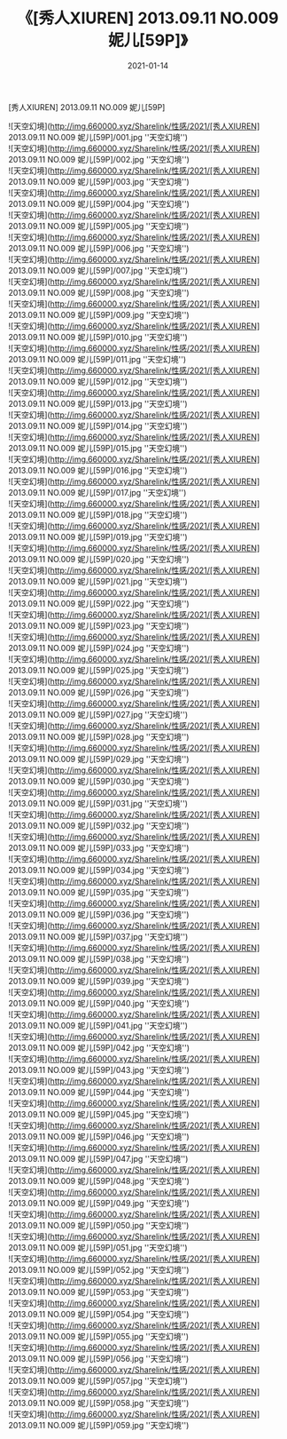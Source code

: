 ﻿---
layout: post
title:  《[秀人XIUREN] 2013.09.11 NO.009 妮儿[59P]》
date:   2021-01-14
img: http://img.660000.xyz/Sharelink/性感/2021/[秀人XIUREN] 2013.09.11 NO.009 妮儿[59P]/000.jpg
categories: [美女, 性感, 泳衣]
---

[秀人XIUREN] 2013.09.11 NO.009 妮儿[59P]



![天空幻境](http://img.660000.xyz/Sharelink/性感/2021/[秀人XIUREN] 2013.09.11 NO.009 妮儿[59P]/001.jpg ''天空幻境'') <br>
![天空幻境](http://img.660000.xyz/Sharelink/性感/2021/[秀人XIUREN] 2013.09.11 NO.009 妮儿[59P]/002.jpg ''天空幻境'') <br>
![天空幻境](http://img.660000.xyz/Sharelink/性感/2021/[秀人XIUREN] 2013.09.11 NO.009 妮儿[59P]/003.jpg ''天空幻境'') <br>
![天空幻境](http://img.660000.xyz/Sharelink/性感/2021/[秀人XIUREN] 2013.09.11 NO.009 妮儿[59P]/004.jpg ''天空幻境'') <br>
![天空幻境](http://img.660000.xyz/Sharelink/性感/2021/[秀人XIUREN] 2013.09.11 NO.009 妮儿[59P]/005.jpg ''天空幻境'') <br>
![天空幻境](http://img.660000.xyz/Sharelink/性感/2021/[秀人XIUREN] 2013.09.11 NO.009 妮儿[59P]/006.jpg ''天空幻境'') <br>
![天空幻境](http://img.660000.xyz/Sharelink/性感/2021/[秀人XIUREN] 2013.09.11 NO.009 妮儿[59P]/007.jpg ''天空幻境'') <br>
![天空幻境](http://img.660000.xyz/Sharelink/性感/2021/[秀人XIUREN] 2013.09.11 NO.009 妮儿[59P]/008.jpg ''天空幻境'') <br>
![天空幻境](http://img.660000.xyz/Sharelink/性感/2021/[秀人XIUREN] 2013.09.11 NO.009 妮儿[59P]/009.jpg ''天空幻境'') <br>
![天空幻境](http://img.660000.xyz/Sharelink/性感/2021/[秀人XIUREN] 2013.09.11 NO.009 妮儿[59P]/010.jpg ''天空幻境'') <br>
![天空幻境](http://img.660000.xyz/Sharelink/性感/2021/[秀人XIUREN] 2013.09.11 NO.009 妮儿[59P]/011.jpg ''天空幻境'') <br>
![天空幻境](http://img.660000.xyz/Sharelink/性感/2021/[秀人XIUREN] 2013.09.11 NO.009 妮儿[59P]/012.jpg ''天空幻境'') <br>
![天空幻境](http://img.660000.xyz/Sharelink/性感/2021/[秀人XIUREN] 2013.09.11 NO.009 妮儿[59P]/013.jpg ''天空幻境'') <br>
![天空幻境](http://img.660000.xyz/Sharelink/性感/2021/[秀人XIUREN] 2013.09.11 NO.009 妮儿[59P]/014.jpg ''天空幻境'') <br>
![天空幻境](http://img.660000.xyz/Sharelink/性感/2021/[秀人XIUREN] 2013.09.11 NO.009 妮儿[59P]/015.jpg ''天空幻境'') <br>
![天空幻境](http://img.660000.xyz/Sharelink/性感/2021/[秀人XIUREN] 2013.09.11 NO.009 妮儿[59P]/016.jpg ''天空幻境'') <br>
![天空幻境](http://img.660000.xyz/Sharelink/性感/2021/[秀人XIUREN] 2013.09.11 NO.009 妮儿[59P]/017.jpg ''天空幻境'') <br>
![天空幻境](http://img.660000.xyz/Sharelink/性感/2021/[秀人XIUREN] 2013.09.11 NO.009 妮儿[59P]/018.jpg ''天空幻境'') <br>
![天空幻境](http://img.660000.xyz/Sharelink/性感/2021/[秀人XIUREN] 2013.09.11 NO.009 妮儿[59P]/019.jpg ''天空幻境'') <br>
![天空幻境](http://img.660000.xyz/Sharelink/性感/2021/[秀人XIUREN] 2013.09.11 NO.009 妮儿[59P]/020.jpg ''天空幻境'') <br>
![天空幻境](http://img.660000.xyz/Sharelink/性感/2021/[秀人XIUREN] 2013.09.11 NO.009 妮儿[59P]/021.jpg ''天空幻境'') <br>
![天空幻境](http://img.660000.xyz/Sharelink/性感/2021/[秀人XIUREN] 2013.09.11 NO.009 妮儿[59P]/022.jpg ''天空幻境'') <br>
![天空幻境](http://img.660000.xyz/Sharelink/性感/2021/[秀人XIUREN] 2013.09.11 NO.009 妮儿[59P]/023.jpg ''天空幻境'') <br>
![天空幻境](http://img.660000.xyz/Sharelink/性感/2021/[秀人XIUREN] 2013.09.11 NO.009 妮儿[59P]/024.jpg ''天空幻境'') <br>
![天空幻境](http://img.660000.xyz/Sharelink/性感/2021/[秀人XIUREN] 2013.09.11 NO.009 妮儿[59P]/025.jpg ''天空幻境'') <br>
![天空幻境](http://img.660000.xyz/Sharelink/性感/2021/[秀人XIUREN] 2013.09.11 NO.009 妮儿[59P]/026.jpg ''天空幻境'') <br>
![天空幻境](http://img.660000.xyz/Sharelink/性感/2021/[秀人XIUREN] 2013.09.11 NO.009 妮儿[59P]/027.jpg ''天空幻境'') <br>
![天空幻境](http://img.660000.xyz/Sharelink/性感/2021/[秀人XIUREN] 2013.09.11 NO.009 妮儿[59P]/028.jpg ''天空幻境'') <br>
![天空幻境](http://img.660000.xyz/Sharelink/性感/2021/[秀人XIUREN] 2013.09.11 NO.009 妮儿[59P]/029.jpg ''天空幻境'') <br>
![天空幻境](http://img.660000.xyz/Sharelink/性感/2021/[秀人XIUREN] 2013.09.11 NO.009 妮儿[59P]/030.jpg ''天空幻境'') <br>
![天空幻境](http://img.660000.xyz/Sharelink/性感/2021/[秀人XIUREN] 2013.09.11 NO.009 妮儿[59P]/031.jpg ''天空幻境'') <br>
![天空幻境](http://img.660000.xyz/Sharelink/性感/2021/[秀人XIUREN] 2013.09.11 NO.009 妮儿[59P]/032.jpg ''天空幻境'') <br>
![天空幻境](http://img.660000.xyz/Sharelink/性感/2021/[秀人XIUREN] 2013.09.11 NO.009 妮儿[59P]/033.jpg ''天空幻境'') <br>
![天空幻境](http://img.660000.xyz/Sharelink/性感/2021/[秀人XIUREN] 2013.09.11 NO.009 妮儿[59P]/034.jpg ''天空幻境'') <br>
![天空幻境](http://img.660000.xyz/Sharelink/性感/2021/[秀人XIUREN] 2013.09.11 NO.009 妮儿[59P]/035.jpg ''天空幻境'') <br>
![天空幻境](http://img.660000.xyz/Sharelink/性感/2021/[秀人XIUREN] 2013.09.11 NO.009 妮儿[59P]/036.jpg ''天空幻境'') <br>
![天空幻境](http://img.660000.xyz/Sharelink/性感/2021/[秀人XIUREN] 2013.09.11 NO.009 妮儿[59P]/037.jpg ''天空幻境'') <br>
![天空幻境](http://img.660000.xyz/Sharelink/性感/2021/[秀人XIUREN] 2013.09.11 NO.009 妮儿[59P]/038.jpg ''天空幻境'') <br>
![天空幻境](http://img.660000.xyz/Sharelink/性感/2021/[秀人XIUREN] 2013.09.11 NO.009 妮儿[59P]/039.jpg ''天空幻境'') <br>
![天空幻境](http://img.660000.xyz/Sharelink/性感/2021/[秀人XIUREN] 2013.09.11 NO.009 妮儿[59P]/040.jpg ''天空幻境'') <br>
![天空幻境](http://img.660000.xyz/Sharelink/性感/2021/[秀人XIUREN] 2013.09.11 NO.009 妮儿[59P]/041.jpg ''天空幻境'') <br>
![天空幻境](http://img.660000.xyz/Sharelink/性感/2021/[秀人XIUREN] 2013.09.11 NO.009 妮儿[59P]/042.jpg ''天空幻境'') <br>
![天空幻境](http://img.660000.xyz/Sharelink/性感/2021/[秀人XIUREN] 2013.09.11 NO.009 妮儿[59P]/043.jpg ''天空幻境'') <br>
![天空幻境](http://img.660000.xyz/Sharelink/性感/2021/[秀人XIUREN] 2013.09.11 NO.009 妮儿[59P]/044.jpg ''天空幻境'') <br>
![天空幻境](http://img.660000.xyz/Sharelink/性感/2021/[秀人XIUREN] 2013.09.11 NO.009 妮儿[59P]/045.jpg ''天空幻境'') <br>
![天空幻境](http://img.660000.xyz/Sharelink/性感/2021/[秀人XIUREN] 2013.09.11 NO.009 妮儿[59P]/046.jpg ''天空幻境'') <br>
![天空幻境](http://img.660000.xyz/Sharelink/性感/2021/[秀人XIUREN] 2013.09.11 NO.009 妮儿[59P]/047.jpg ''天空幻境'') <br>
![天空幻境](http://img.660000.xyz/Sharelink/性感/2021/[秀人XIUREN] 2013.09.11 NO.009 妮儿[59P]/048.jpg ''天空幻境'') <br>
![天空幻境](http://img.660000.xyz/Sharelink/性感/2021/[秀人XIUREN] 2013.09.11 NO.009 妮儿[59P]/049.jpg ''天空幻境'') <br>
![天空幻境](http://img.660000.xyz/Sharelink/性感/2021/[秀人XIUREN] 2013.09.11 NO.009 妮儿[59P]/050.jpg ''天空幻境'') <br>
![天空幻境](http://img.660000.xyz/Sharelink/性感/2021/[秀人XIUREN] 2013.09.11 NO.009 妮儿[59P]/051.jpg ''天空幻境'') <br>
![天空幻境](http://img.660000.xyz/Sharelink/性感/2021/[秀人XIUREN] 2013.09.11 NO.009 妮儿[59P]/052.jpg ''天空幻境'') <br>
![天空幻境](http://img.660000.xyz/Sharelink/性感/2021/[秀人XIUREN] 2013.09.11 NO.009 妮儿[59P]/053.jpg ''天空幻境'') <br>
![天空幻境](http://img.660000.xyz/Sharelink/性感/2021/[秀人XIUREN] 2013.09.11 NO.009 妮儿[59P]/054.jpg ''天空幻境'') <br>
![天空幻境](http://img.660000.xyz/Sharelink/性感/2021/[秀人XIUREN] 2013.09.11 NO.009 妮儿[59P]/055.jpg ''天空幻境'') <br>
![天空幻境](http://img.660000.xyz/Sharelink/性感/2021/[秀人XIUREN] 2013.09.11 NO.009 妮儿[59P]/056.jpg ''天空幻境'') <br>
![天空幻境](http://img.660000.xyz/Sharelink/性感/2021/[秀人XIUREN] 2013.09.11 NO.009 妮儿[59P]/057.jpg ''天空幻境'') <br>
![天空幻境](http://img.660000.xyz/Sharelink/性感/2021/[秀人XIUREN] 2013.09.11 NO.009 妮儿[59P]/058.jpg ''天空幻境'') <br>
![天空幻境](http://img.660000.xyz/Sharelink/性感/2021/[秀人XIUREN] 2013.09.11 NO.009 妮儿[59P]/059.jpg ''天空幻境'') <br>